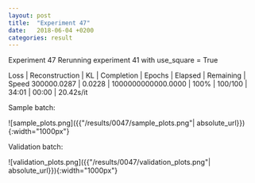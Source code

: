 ```yaml
---
layout: post
title:  "Experiment 47"
date:   2018-06-04 +0200
categories: result
---
```

Experiment 47
Rerunning experiment 41 with use_square = True

Loss | Reconstruction | KL | Completion | Epochs | Elapsed | Remaining | Speed
300000.0287 | 0.0228 | 1000000000000.0000 | 100% | 100/100 | 34:01 | 00:00 | 20.42s/it



Sample batch:

![sample_plots.png]({{"/results/0047/sample_plots.png"| absolute_url}}){:width="1000px"}

Validation batch:

![validation_plots.png]({{"/results/0047/validation_plots.png"| absolute_url}}){:width="1000px"}

